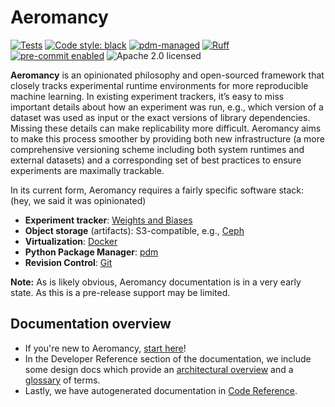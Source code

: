 # Aeromancy

[![Tests](https://github.com/quant-aq/aeromancy/actions/workflows/ci.yml/badge.svg)](https://github.com/quant-aq/aeromancy/actions/workflows/ci.yml)
[![Code style: black](https://img.shields.io/badge/code%20style-black-000000.svg)](https://github.com/psf/black)
[![pdm-managed](https://img.shields.io/badge/pdm-managed-blueviolet)](https://pdm.fming.dev)
[![Ruff](https://img.shields.io/endpoint?url=https://raw.githubusercontent.com/astral-sh/ruff/main/assets/badge/v2.json)](https://github.com/astral-sh/ruff)
[![pre-commit enabled](https://img.shields.io/badge/pre--commit-enabled-brightgreen?logo=pre-commit&logoColor=white)](https://pre-commit.com/)
![Apache 2.0 licensed](https://img.shields.io/github/license/quant-aq/aeromancy)

**Aeromancy** is an opinionated philosophy and open-sourced framework that
closely tracks experimental runtime environments for more reproducible machine
learning. In existing experiment trackers, it’s easy to miss important details
about how an experiment was run, e.g., which version of a dataset was used as
input or the exact versions of library dependencies. Missing these details can
make replicability more difficult. Aeromancy aims to make this process smoother
by providing both new infrastructure (a more comprehensive versioning scheme
including both system runtimes and external datasets) and a corresponding set of
best practices to ensure experiments are maximally trackable.

In its current form, Aeromancy requires a fairly specific software stack: (hey,
we said it was opinionated)

- **Experiment tracker**: [Weights and Biases](https://wandb.ai)
- **Object storage** (artifacts): S3-compatible, e.g.,
  [Ceph](https://github.com/ceph/ceph)
- **Virtualization**: [Docker](https://www.docker.com/)
- **Python Package Manager**: [pdm](https://pdm.fming.dev)
- **Revision Control**: [Git](https://git-scm.com/)

**Note:** As is likely obvious, Aeromancy documentation is in a very early
state. As this is a pre-release support may be limited.

## Documentation overview

- If you're new to Aeromancy, [start here](quick_start.md)!
- In the Developer Reference section of the documentation, we include some
  design docs which provide an [architectural overview](scaffolding.md) and a
  [glossary](tasks.md) of terms.
- Lastly, we have autogenerated documentation in [Code
  Reference](reference/aeromancy/index.md).

